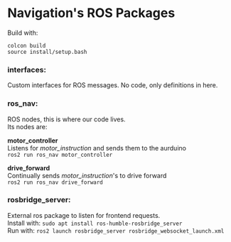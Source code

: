 # Navigation's ROS Packages
Build with:
~~~
colcon build
source install/setup.bash
~~~

### interfaces:  
Custom interfaces for ROS messages. No code, only definitions in here.  

### ros_nav:  
ROS nodes, this is where our code lives.  
Its nodes are:  

**motor_controller**  
Listens for _motor_instruction_ and sends them to the aurduino  
`ros2 run ros_nav motor_controller`  

**drive_forward**  
Continually sends *motor_instruction*'s to drive forward  
`ros2 run ros_nav drive_forward`

### rosbridge_server:  
External ros package to listen for frontend requests.  
Install with: `sudo apt install ros-humble-rosbridge_server`  
Run with: `ros2 launch rosbridge_server rosbridge_websocket_launch.xml`  